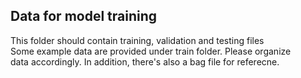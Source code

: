 ## Data for model training
This folder should contain training, validation and testing files  
Some example data are provided under train folder. Please organize  
data accordingly. In addition, there's also a bag file for referecne.
